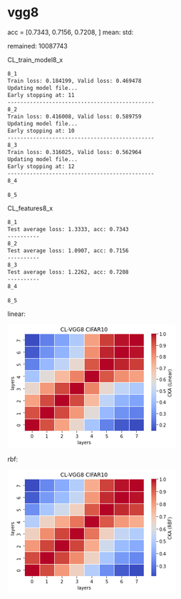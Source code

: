 # vgg8
acc = [0.7343, 0.7156, 0.7208, ] mean: std:

remained: 10087743

CL_train_model8_x
```
8_1
Train loss: 0.184199, Valid loss: 0.469478
Updating model file...
Early stopping at: 11
----------------------------------------------
8_2
Train loss: 0.416008, Valid loss: 0.589759
Updating model file...
Early stopping at: 10
----------------------------------------------
8_3
Train loss: 0.316025, Valid loss: 0.562964
Updating model file...
Early stopping at: 12
----------------------------------------------
8_4

8_5

```

CL_features8_x
```
8_1
Test average loss: 1.3333, acc: 0.7343
----------
8_2
Test average loss: 1.0907, acc: 0.7156
----------
8_3
Test average loss: 1.2262, acc: 0.7208
----------
8_4

8_5

```

linear:

![cl_vgg8_linear](cl_vgg8_linear.png)

rbf:

![cl_vgg8_rbf](cl_vgg8_rbf.png)
